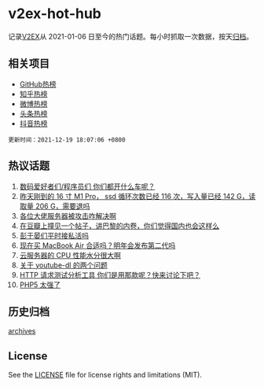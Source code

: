 # v2ex-hot-hub

 记录[V2EX](https://www.v2ex.com/)从 2021-01-06 日至今的热门话题。每小时抓取一次数据，按天[归档](archives)。
 
 ## 相关项目

- [GitHub热榜](https://github.com/snaildev/github-hot-hub)
- [知乎热榜](https://github.com/snaildev/zhihu-hot-hub)
- [微博热榜](https://github.com/snaildev/weibo-hot-hub)
- [头条热榜](https://github.com/snaildev/toutiao-hot-hub)
- [抖音热榜](https://github.com/snaildev/douyin-hot-hub)


 `更新时间：2021-12-19 18:07:06 +0800`

## 热议话题

1. [数码爱好者们/程序员们 你们都开什么车呢？](https://www.v2ex.com/t/823046)
1. [昨天刚到的 16 寸 M1 Pro， ssd 循环次数已经 116 次，写入量已经 142 G，读取量 206 G，需要退吗](https://www.v2ex.com/t/823072)
1. [各位大佬服务器被攻击咋解决啊](https://www.v2ex.com/t/823080)
1. [在豆瓣上撞见一个帖子，讲巴黎的内卷，你们觉得国内也会这样么](https://www.v2ex.com/t/823044)
1. [彭于晏们平时接私活吗](https://www.v2ex.com/t/823062)
1. [现在买 MacBook Air 合适吗？明年会发布第二代吗](https://www.v2ex.com/t/823055)
1. [云服务器的 CPU 性能水分很大啊](https://www.v2ex.com/t/823064)
1. [关于 youtube-dl 的两个问题](https://www.v2ex.com/t/823085)
1. [HTTP 请求测试分析工具 你们是用那款呢？快来讨论下吧？](https://www.v2ex.com/t/823040)
1. [PHP5 太强了](https://www.v2ex.com/t/823054)

## 历史归档

[archives](archives)

## License

See the [LICENSE](LICENSE) file for license rights and limitations (MIT).
